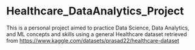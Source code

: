 # Healthcare_DataAnalytics_Project
This is a personal project aimed to practice Data Science, Data Analytics, and ML concepts and skills using a general Healthcare dataset retrieved from https://www.kaggle.com/datasets/prasad22/healthcare-dataset
